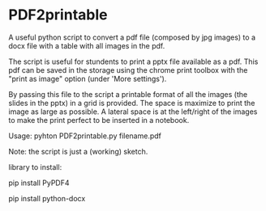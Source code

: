# PDF2printable
A useful python script to convert a pdf file (composed by jpg images) to a docx file with a table with all images in the pdf.

The script is useful for stundents to print a pptx file available as a pdf.
This pdf can be saved in the storage using the chrome print toolbox with the "print as image" option (under 'More settings').

By passing this file to the script a printable format of all the images (the slides in the pptx) in a grid is provided.
The space is maximize to print the image as large as possible.
A lateral space is at the left/right of the images to make the print perfect to be inserted in a notebook. 

Usage:
pyhton PDF2printable.py filename.pdf

Note:
the script is just a (working) sketch.

library to install:

pip install PyPDF4

pip install python-docx

